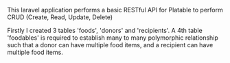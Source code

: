 This laravel application performs a basic RESTful API for Platable to perform CRUD (Create, Read, Update, Delete)

Firstly I created 3 tables 'foods', 'donors' and 'recipients'. A 4th table 'foodables' is required to establish many to many polymorphic relationship such that a donor can have multiple
food items, and a recipient can have multiple food items.

